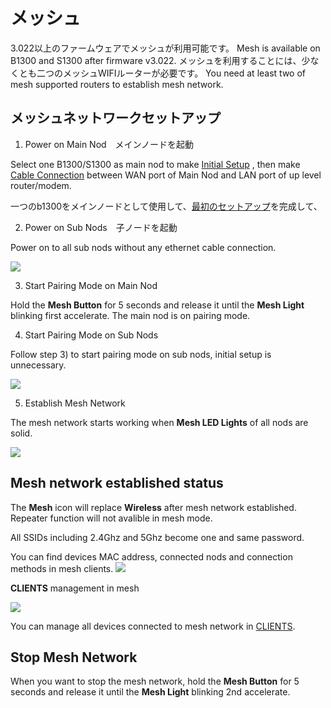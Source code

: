 # メッシュ

3.022以上のファームウェアでメッシュが利用可能です。
Mesh is available on B1300 and S1300 after firmware v3.022. 
メッシュを利用することには、少なくとも二つのメッシュWIFIルーターが必要です。
You need at least two of mesh supported routers to establish mesh network.

## メッシュネットワークセットアップ

1) Power on Main Nod　メインノードを起動

Select one B1300/S1300 as main nod to make [Initial Setup](https://docs.gl-inet.com/en/3/setup/convexa_b/first-time_setup/) , then make [Cable Connection](https://docs.gl-inet.com/en/3/setup/convexa_b/internet/#1-cable) between WAN port of Main Nod and LAN port of up level router/modem. 

一つのb1300をメインノードとして使用して、[最初のセットアップ](https://docs.gl-inet.com/ja/3/setup/b1300/first-time_setup/)を完成して、

2) Power on Sub Nods　子ノードを起動
   
  Power on to all sub nods without any ethernet cable connection. 

![](https://static.gl-inet.com/docs/en/3/setup/convexa_b/mesh/b1300_mesh_1.jpg)

3) Start Pairing Mode on Main Nod

Hold the **Mesh Button** for 5 seconds and release it until the **Mesh Light** blinking first accelerate. The main nod is on pairing mode.

4) Start Pairing Mode on Sub Nods

Follow step 3) to start pairing mode on sub nods, initial setup is unnecessary.

![](https://static.gl-inet.com/docs/en/3/setup/convexa_b/mesh/b1300_mesh_2.jpg)

5) Establish Mesh Network

The mesh network starts working when **Mesh LED Lights** of all nods are solid. 

![](https://static.gl-inet.com/docs/en/3/setup/convexa_b/mesh/b1300_mesh_3.jpg)

## Mesh network established status

The **Mesh** icon will replace **Wireless** after mesh network established. Repeater function will not avalible in mesh mode. 

All SSIDs including 2.4Ghz and 5Ghz become one and same password.

You can find devices MAC address, connected nods and connection methods in mesh clients.
![](https://static.gl-inet.com/docs/en/3/setup/convexa_b/mesh/mesh.png)

**CLIENTS** management in mesh

![](https://static.gl-inet.com/docs/en/3/setup/convexa_b/clients/mesh-client.png)

You can manage all devices connected to mesh network in [CLIENTS](https://docs.gl-inet.com/en/3/setup/convexa_b/clients/). 

## Stop Mesh Network 

When you want to stop the mesh network, hold the **Mesh Button** for 5 seconds and release it until the **Mesh Light** blinking 2nd accelerate.